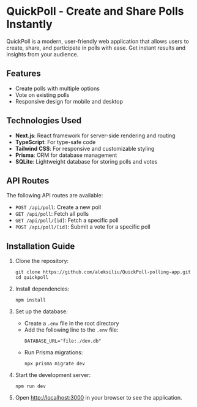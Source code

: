 # QuickPoll - Create and Share Polls Instantly

QuickPoll is a modern, user-friendly web application that allows users to create, share, and participate in polls with ease. Get instant results and insights from your audience.

## Features

- Create polls with multiple options
- Vote on existing polls
- Responsive design for mobile and desktop

## Technologies Used

- **Next.js**: React framework for server-side rendering and routing
- **TypeScript**: For type-safe code
- **Tailwind CSS**: For responsive and customizable styling
- **Prisma**: ORM for database management
- **SQLite**: Lightweight database for storing polls and votes

## API Routes

The following API routes are available:

- `POST /api/poll`: Create a new poll
- `GET /api/poll`: Fetch all polls
- `GET /api/poll/[id]`: Fetch a specific poll
- `POST /api/poll/[id]`: Submit a vote for a specific poll

## Installation Guide

1. Clone the repository:

   ```
   git clone https://github.com/aleksiliu/QuickPoll-polling-app.git
   cd quickpoll
   ```

2. Install dependencies:

   ```
   npm install
   ```

3. Set up the database:

   - Create a `.env` file in the root directory
   - Add the following line to the `.env` file:
     ```
     DATABASE_URL="file:./dev.db"
     ```
   - Run Prisma migrations:
     ```
     npx prisma migrate dev
     ```

4. Start the development server:

   ```
   npm run dev
   ```

5. Open [http://localhost:3000](http://localhost:3000) in your browser to see the application.
